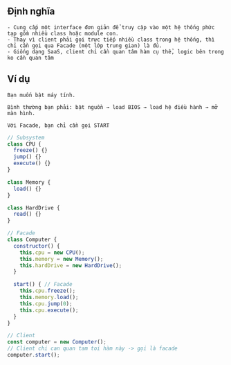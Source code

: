 ## Định nghĩa
    - Cung cấp một interface đơn giản để truy cập vào một hệ thống phức tạp gồm nhiều class hoặc module con.
    - Thay vì client phải gọi trực tiếp nhiều class trong hệ thống, thì chỉ cần gọi qua Facade (một lớp trung gian) là đủ.
    - Giống dạng SaaS, client chỉ cần quan tâm hàm cụ thể, logic bên trong ko cần quan tâm

## Ví dụ
    Bạn muốn bật máy tính.
    
    Bình thường bạn phải: bật nguồn → load BIOS → load hệ điều hành → mở màn hình.
    
    Với Facade, bạn chỉ cần gọi START

```js
// Subsystem
class CPU {
  freeze() {}
  jump() {}
  execute() {}
}

class Memory {
  load() {}
}

class HardDrive {
  read() {}
}

// Facade
class Computer {
  constructor() {
    this.cpu = new CPU();
    this.memory = new Memory();
    this.hardDrive = new HardDrive();
  }

  start() { // Facade
    this.cpu.freeze();
    this.memory.load();
    this.cpu.jump(0);
    this.cpu.execute();
  }
}

// Client
const computer = new Computer();
// Client chi can quan tam toi hàm này -> gọi là facade
computer.start();
